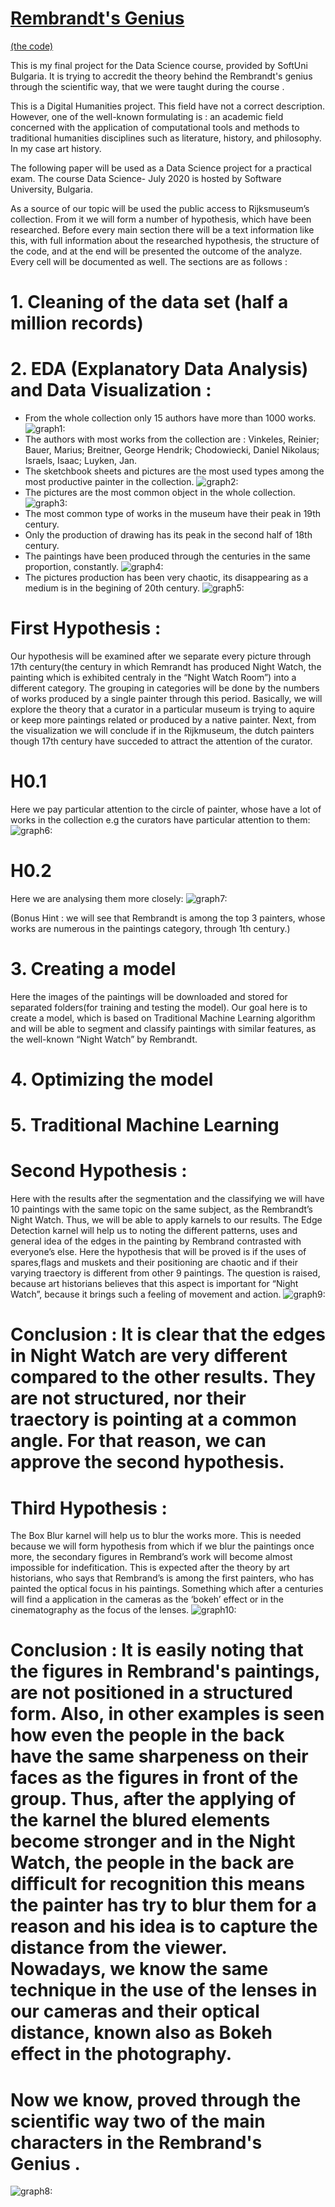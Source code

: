 # [Rembrandt's Genius](https://indzhov.github.io/Rembrandt-s-Genius/) 
[(the code)](https://github.com/indzhov/Rembrandt-s-Genius/blob/master/Untitled.ipynb) 


This is my final project for the Data Science course, provided by SoftUni Bulgaria. It is trying to accredit the theory behind the Rembrandt's genius through the scientific way, that we were taught during the course .

This is a Digital Humanities project. This field have not a correct description. However, one of the well-known formulating is : an academic field concerned with the application of computational tools and methods to traditional humanities disciplines such as literature, history, and philosophy. In my case art history.

The following paper will be used as a Data Science project for a practical exam. The course Data Science- July 2020 is hosted by Software University, Bulgaria. 

As a source of our topic will be used the public access to Rijksmuseum’s collection. From it we will form a number of hypothesis, which have been researched. Before every main section there will be a text information like this, with full information about the researched hypothesis, the structure of the code, and at the end will be presented the outcome of the analyze. Every cell will be documented as well. The sections are as follows : 

# 1. Cleaning of the data set (half a million records) 
# 2. EDA (Explanatory Data Analysis) and Data Visualization : 
  - From the whole collection only 15 authors have more than 1000 works.
  ![graph1: ](graphs/number_of_works_produced_by_categories.png)
  - The authors with most works from the collection are : Vinkeles, Reinier; Bauer, Marius; Breitner, George Hendrik; Chodowiecki, Daniel Nikolaus; Israels, Isaac; Luyken, Jan.
  - The sketchbook sheets and pictures are the most used types among the most productive painter in the collection.
  ![graph2: ](graphs/6_most_productive_painters.png)
  - The pictures are the most common object in the whole collection.
  ![graph3: ](graphs/top_ten_most_used_mediums.png)
  - The most common type of works in the museum have their peak in 19th century.
  - Only the production of drawing has its peak in the second half of 18th century.
  - The paintings have been produced through the centuries in the same proportion, constantly.
  ![graph4: ](graphs/the_production_through_years.png)
  - The pictures production has been very chaotic, its disappearing as a medium is in the begining of 20th century.
  ![graph5: ](graphs/the_production_of_pictures_through_years.png)
  
# First Hypothesis : 
Our hypothesis will be examined after we separate every picture through 17th century(the century in which Remrandt has produced Night Watch, the painting which is exhibited centraly in the “Night Watch Room”) into a different category. The grouping in categories will be done by the numbers of works produced by a single painter through this period. Basically, we will explore the theory that a curator in a particular museum is trying to aquire or keep more paintings related or produced by a native painter. Next, from the visualization we will conclude if in the Rijkmuseum, the dutch painters though 17th century have succeded to attract the attention of the curator.
# H0.1
Here we pay particular attention to the circle of painter, whose have a lot of works in the collection e.g the curators have particular attention to them:
  ![graph6: ](graphs/categorization.png)
# H0.2 
Here we are analysing them more closely:
  ![graph7: ](graphs/artist_with_particular_attention.png)

(Bonus Hint : we will see that Rembrandt is among the top 3 painters, whose works are numerous in the paintings category, through 1th century.)

# 3. Creating a model 
   Here the images of the paintings will be downloaded and stored for separated folders(for training and testing the model). Our goal here is to create a model, which is based on Traditional Machine Learning algorithm and will be able to segment and classify paintings with similar features, as the well-known “Night Watch” by Rembrandt. 
# 4. Optimizing the model 
# 5. Traditional Machine Learning
# Second Hypothesis : 
  Here with the results after the segmentation and the classifying we will have 10 paintings with the same topic on the same subject, as the Rembrandt’s Night Watch. Thus, we will be able to apply karnels to our results. The Edge Detection karnel will help us to noting the different patterns, uses and general idea of the edges in the painting by Rembrand contrasted with everyone’s else. Here the hypothesis that will be proved is if the uses of spares,flags and muskets and their positioning are chaotic and if their varying traectory is different from other 9 paintings. The question is raised, because art historians believes that this aspect is important for “Night Watch”, because it brings such a feeling of movement and action. 
  ![graph9: ](graphs/edge_detection.png)
  
# Conclusion : It is clear that the edges in Night Watch are very different compared to the other results. They are not structured, nor their traectory is pointing at a common angle. For that reason, we can approve the second hypothesis. 
  
  
# Third Hypothesis : 
  The Box Blur karnel will help us to blur the works more. This is needed because we will form hypothesis from which if we blur the paintings once more, the secondary figures in Rembrand’s work will become almost impossible for indefitication. This is expected after the theory by art historians, who says that Rembrand’s is among the first painters, who has painted the optical focus in his paintings. Something which after a centuries will find a application in the cameras as the ‘bokeh’ effect or in the cinematography as the focus of the lenses. 
  ![graph10: ](graphs/box_blur.png)
 
# Conclusion : It is easily noting that the figures in Rembrand's paintings, are not positioned in a structured form. Also, in other examples is seen how even the people in the back have the same sharpeness on their faces as the figures in front of the group. Thus, after the applying of the karnel the blured elements become stronger and in the Night Watch, the people in the back are difficult for recognition this means the painter has try to blur them for a reason and his idea is to capture the distance from the viewer. Nowadays, we know the same technique in the use of the lenses in our cameras and their optical distance, known also as Bokeh effect in the photography. 
  
# Now we know, proved through the scientific way two of the main characters in the Rembrand's Genius .
![graph8: ](nightwatch.jpg)

